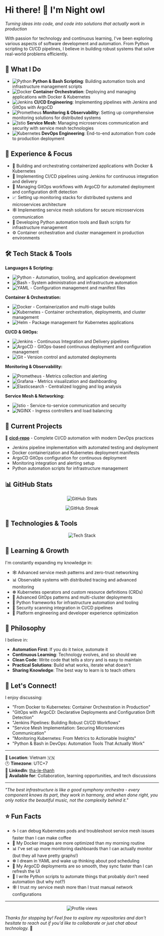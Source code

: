 # Hi there! 👋 I'm Night owl

*Turning ideas into code, and code into solutions that actually work in production*

With passion for technology and continuous learning, I've been exploring various aspects of software development and automation. From Python scripting to CI/CD pipelines, I believe in building robust systems that solve real-world problems efficiently.

## 🚀 What I Do

- ![Python](https://img.shields.io/badge/-Python-3776AB?style=flat&logo=python&logoColor=white) **Python & Bash Scripting**: Building automation tools and infrastructure management scripts
- ![Docker](https://img.shields.io/badge/-Docker-2496ED?style=flat&logo=docker&logoColor=white) **Container Orchestration**: Deploying and managing applications with Docker & Kubernetes
- ![Jenkins](https://img.shields.io/badge/-Jenkins-D24939?style=flat&logo=jenkins&logoColor=white) **CI/CD Engineering**: Implementing pipelines with Jenkins and GitOps with ArgoCD
- ![Prometheus](https://img.shields.io/badge/-Monitoring-E6522C?style=flat&logo=prometheus&logoColor=white) **Monitoring & Observability**: Setting up comprehensive monitoring solutions for distributed systems
- ![Istio](https://img.shields.io/badge/-Service_Mesh-466BB0?style=flat&logo=istio&logoColor=white) **Service Mesh**: Managing microservices communication and security with service mesh technologies
- ![Kubernetes](https://img.shields.io/badge/-DevOps-326CE5?style=flat&logo=kubernetes&logoColor=white) **DevOps Engineering**: End-to-end automation from code to production deployment

## 💼 Experience & Focus

- 🐳 Building and orchestrating containerized applications with Docker & Kubernetes
- 🚀 Implementing CI/CD pipelines using Jenkins for continuous integration and delivery  
- 🔄 Managing GitOps workflows with ArgoCD for automated deployment and configuration drift detection
- 📈 Setting up monitoring stacks for distributed systems and microservices architecture
- 🕸️ Implementing service mesh solutions for secure microservices communication
- 🐍 Developing Python automation tools and Bash scripts for infrastructure management
- ⚙️ Container orchestration and cluster management in production environments

## 🛠️ Tech Stack & Tools

**Languages & Scripting:**
- ![Python](https://img.shields.io/badge/Python-3776AB?style=for-the-badge&logo=python&logoColor=white) - Automation, tooling, and application development
- ![Bash](https://img.shields.io/badge/Bash-4EAA25?style=for-the-badge&logo=gnu-bash&logoColor=white) - System administration and infrastructure automation
- ![YAML](https://img.shields.io/badge/YAML-CB171E?style=for-the-badge&logo=yaml&logoColor=white) - Configuration management and manifest files

**Container & Orchestration:**
- ![Docker](https://img.shields.io/badge/Docker-2496ED?style=for-the-badge&logo=docker&logoColor=white) - Containerization and multi-stage builds
- ![Kubernetes](https://img.shields.io/badge/Kubernetes-326CE5?style=for-the-badge&logo=kubernetes&logoColor=white) - Container orchestration, deployments, and cluster management
- ![Helm](https://img.shields.io/badge/Helm-0F1689?style=for-the-badge&logo=helm&logoColor=white) - Package management for Kubernetes applications

**CI/CD & GitOps:**
- ![Jenkins](https://img.shields.io/badge/Jenkins-D24939?style=for-the-badge&logo=jenkins&logoColor=white) - Continuous Integration and Delivery pipelines
- ![ArgoCD](https://img.shields.io/badge/ArgoCD-EF7B4D?style=for-the-badge&logo=argo&logoColor=white) - GitOps-based continuous deployment and configuration management
- ![Git](https://img.shields.io/badge/Git-F05032?style=for-the-badge&logo=git&logoColor=white) - Version control and automated deployments

**Monitoring & Observability:**
- ![Prometheus](https://img.shields.io/badge/Prometheus-E6522C?style=for-the-badge&logo=prometheus&logoColor=white) - Metrics collection and alerting
- ![Grafana](https://img.shields.io/badge/Grafana-F46800?style=for-the-badge&logo=grafana&logoColor=white) - Metrics visualization and dashboarding
- ![Elasticsearch](https://img.shields.io/badge/Elasticsearch-005571?style=for-the-badge&logo=elasticsearch&logoColor=white) - Centralized logging and log analysis

**Service Mesh & Networking:**
- ![Istio](https://img.shields.io/badge/Istio-466BB0?style=for-the-badge&logo=istio&logoColor=white) - Service-to-service communication and security
- ![NGINX](https://img.shields.io/badge/NGINX-009639?style=for-the-badge&logo=nginx&logoColor=white) - Ingress controllers and load balancing

## 🎯 Current Projects

🔨 **[cicd-repo](https://github.com/tnubeo1111/cicd-repo)** - Complete CI/CD automation with modern DevOps practices
- Jenkins pipeline implementation with automated testing and deployment
- Docker containerization and Kubernetes deployment manifests
- ArgoCD GitOps configuration for continuous deployment
- Monitoring integration and alerting setup
- Python automation scripts for infrastructure management

## 📊 GitHub Stats

<p align="center">
  <img src="https://github-readme-stats.vercel.app/api?username=tnubeo1111&show_icons=true&theme=default" alt="GitHub Stats" />
</p>

<p align="center">
  <img src="https://github-readme-streak-stats.herokuapp.com/?user=tnubeo1111&theme=default" alt="GitHub Streak" />
</p>

## 🔧 Technologies & Tools

<p align="center">
  <img src="https://skillicons.dev/icons?i=python,bash,docker,kubernetes,jenkins,prometheus,grafana,git,github,linux,vim,vscode" alt="Tech Stack" />
</p>

## 🌱 Learning & Growth

I'm constantly expanding my knowledge in:
- 🕸️ Advanced service mesh patterns and zero-trust networking
- 📊 Observable systems with distributed tracing and advanced monitoring
- ☸️ Kubernetes operators and custom resource definitions (CRDs)
- 🔄 Advanced GitOps patterns and multi-cluster deployments
- 🐍 Python frameworks for infrastructure automation and tooling
- 🔐 Security scanning integration in CI/CD pipelines
- 🚀 Platform engineering and developer experience optimization

## 💭 Philosophy

I believe in:
- **Automation First**: If you do it twice, automate it
- **Continuous Learning**: Technology evolves, and so should we
- **Clean Code**: Write code that tells a story and is easy to maintain
- **Practical Solutions**: Build what works, iterate what doesn't
- **Sharing Knowledge**: The best way to learn is to teach others

## 🎤 Let's Connect!

I enjoy discussing:
- "From Docker to Kubernetes: Container Orchestration in Production"
- "GitOps with ArgoCD: Declarative Deployments and Configuration Drift Detection"
- "Jenkins Pipelines: Building Robust CI/CD Workflows"
- "Service Mesh Implementation: Securing Microservices Communication"
- "Monitoring Kubernetes: From Metrics to Actionable Insights"
- "Python & Bash in DevOps: Automation Tools That Actually Work"

---

📍 **Location**: Vietnam 🇻🇳  
🕐 **Timezone**: UTC+7  
💼 **LinkedIn**: [tha-le-thanh](https://www.linkedin.com/in/tha-le-thanh-0a82a318a/)  
📧 **Available for**: Collaboration, learning opportunities, and tech discussions

---

*"The best infrastructure is like a good symphony orchestra - every component knows its part, they work in harmony, and when done right, you only notice the beautiful music, not the complexity behind it."*

## ⭐ Fun Facts

- ☕ I can debug Kubernetes pods and troubleshoot service mesh issues faster than I can make coffee
- 🐳 My Docker images are more optimized than my morning routine
- 📊 I've set up more monitoring dashboards than I can actually monitor (but they all have pretty graphs!)
- ☸️ I dream in YAML and wake up thinking about pod scheduling
- 🔄 My ArgoCD deployments are so smooth, they sync faster than I can refresh the UI
- 🐍 I write Python scripts to automate things that probably don't need automation (but why not?)
- 🕸️ I trust my service mesh more than I trust manual network configurations

---

<p align="center">
  <img src="https://komarev.com/ghpvc/?username=tnubeo1111&color=blue" alt="Profile views" />
</p>

*Thanks for stopping by! Feel free to explore my repositories and don't hesitate to reach out if you'd like to collaborate or just chat about technology.* 🚀
